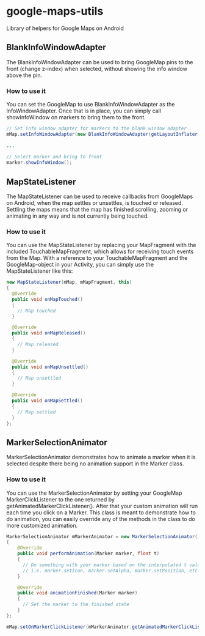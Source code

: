 # google-maps-utils
Library of helpers for Google Maps on Android

## BlankInfoWindowAdapter

The BlankInfoWindowAdapter can be used to bring GoogleMap pins to the front (change z-index) when selected, without showing the info window above the pin.

### How to use it
You can set the GoogleMap to use BlankInfoWindowAdapter as the InfoWindowAdapter.  Once that is in place, you can simply call showInfoWindow on markers to bring them to the front.  

```java
// Set info window adapter for markers to the blank window adapter
mMap.setInfoWindowAdapter(new BlankInfoWindowAdapter(getLayoutInflater()));
		
...
		
// Select marker and bring to front
marker.showInfoWindow();
```

## MapStateListener

The MapStateListener can be used to receive callbacks from GoogleMaps on Android, when the map settles or unsettles, is touched or released. Settling the maps means that the map has finished scrolling, zooming or animating in any way and is not currently being touched.

### How to use it
You can use the MapStateListener by replacing your MapFragment with the included TouchableMapFragment, which allows for receiving touch events from the Map.
With a reference to your TouchableMapFragment and the GoogleMap-object in your Activity, you can simply use the MapStateListener like this:

```java
new MapStateListener(mMap, mMapFragment, this) 
{
  @Override
  public void onMapTouched() 
  {
    // Map touched
  }

  @Override
  public void onMapReleased() 
  {
    // Map released
  }

  @Override
  public void onMapUnsettled() 
  {
    // Map unsettled
  }

  @Override
  public void onMapSettled() 
  {
    // Map settled
  }
};
```

## MarkerSelectionAnimator

MarkerSelectionAnimator demonstrates how to animate a marker when it is selected despite there being no animation support in the Marker class.

### How to use it
You can use the MarkerSelectionAnimator by setting your GoogleMap MarkerClickListener to the one returned by getAnimatedMarkerClickListener().  After that your custom animation will run each time you click on a Marker.  This class is meant to demonstrate how to do animation, you can easily override any of the methods in the class to do more customized animation.

```java
MarkerSelectionAnimator mMarkerAnimator = new MarkerSelectionAnimator()
{
	@Override
	public void performAnimation(Marker marker, float t)
	{
	  // Do something with your marker based on the interpolated t value
	  // i.e. marker.setIcon, marker.setAlpha, marker.setPosition, etc.
	}

	@Override
	public void animationFinished(Marker marker)
	{
	  // Set the marker to the finished state
	}
};

mMap.setOnMarkerClickListener(mMarkerAnimator.getAnimatedMarkerClickListener())
```
